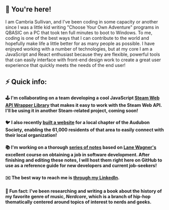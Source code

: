 ## 🙌 You're here! 

I am Cambria Sullivan, and I've been coding in some capacity or another since I was a little kid writing "Choose Your Own Adventure" programs in QBASIC on a PC that took ten full minutes to boot to Windows. To me, coding is one of the
best ways that I can contribute to the world and hopefully make life a little better for as many people as possible. I have enjoyed working with a number of technologies, but at my core I am a JavaScript and React enthusiast because they
are flexible, powerful tools that can easily interface with front-end design work to create a great user experience that quickly meets the needs of the end user!

## ⚡ Quick info:

#### 🕹️ I'm collaborating on a team developing a cool JavaScript [Steam Web API Wrapper Library](https://github.com/cambsull/SteamWebAPILibrary) that makes it easy to work with the Steam Web API. I'll be using it in another Steam-related project, coming soon!

#### 🐦 I also recently [built a website](https://lewistoncbc.netlify.app) for a local chapter of the Audubon Society, enabling the 61,000 residents of that area to easily connect with their local organization!

#### 📚 I'm working on a thorough [series of notes](https://docs.google.com/document/d/1IYbfrk1qRBY3FRNpe1NPU4l5CYZhV4KgDGI5FhcMSmc/edit) based on [Lane Wagner's](https://github.com/wagslane) excellent course on obtaining a job in software development. After finishing and editing these notes, I will host them right here on GitHub to use as a reference guide for new developers and current job-seekers!

#### ✉️ The best way to reach me is [through my LinkedIn](https://www.linkedin.com/in/cambria-sullivan-ab3647a6/).

#### 🎤 Fun fact: I've been researching and writing a book about the history of my favorite genre of music, *Nerdcore*, which is a branch of hip-hop thematically centered around topics of interest to nerds and geeks.

